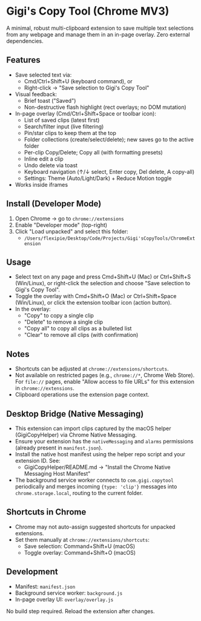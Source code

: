 # Gigi's Copy Tool (Chrome MV3)

A minimal, robust multi-clipboard extension to save multiple text selections from any webpage and manage them in an in-page overlay. Zero external dependencies.

## Features

- Save selected text via:
  - Cmd/Ctrl+Shift+U (keyboard command), or
  - Right-click → "Save selection to Gigi's Copy Tool"
- Visual feedback:
  - Brief toast ("Saved")
  - Non-destructive flash highlight (rect overlays; no DOM mutation)
- In-page overlay (Cmd/Ctrl+Shift+Space or toolbar icon):
  - List of saved clips (latest first)
  - Search/filter input (live filtering)
  - Pin/star clips to keep them at the top
  - Folder collections (create/select/delete); new saves go to the active folder
  - Per-clip Copy/Delete; Copy all (with formatting presets)
  - Inline edit a clip
  - Undo delete via toast
  - Keyboard navigation (↑/↓ select, Enter copy, Del delete, A copy-all)
  - Settings: Theme (Auto/Light/Dark) + Reduce Motion toggle
- Works inside iframes

## Install (Developer Mode)

1. Open Chrome → go to `chrome://extensions`
2. Enable "Developer mode" (top-right)
3. Click "Load unpacked" and select this folder:
   - `/Users/flexipie/Desktop/Code/Projects/Gigi'sCopyTools/ChromeExtension`

## Usage

- Select text on any page and press Cmd+Shift+U (Mac) or Ctrl+Shift+S (Win/Linux), or right-click the selection and choose "Save selection to Gigi's Copy Tool".
- Toggle the overlay with Cmd+Shift+O (Mac) or Ctrl+Shift+Space (Win/Linux), or click the extension toolbar icon (action button).
- In the overlay:
  - "Copy" to copy a single clip
  - "Delete" to remove a single clip
  - "Copy all" to copy all clips as a bulleted list
  - "Clear" to remove all clips (with confirmation)

## Notes

- Shortcuts can be adjusted at `chrome://extensions/shortcuts`.
- Not available on restricted pages (e.g., `chrome://*`, Chrome Web Store). For `file://` pages, enable "Allow access to file URLs" for this extension in `chrome://extensions`.
- Clipboard operations use the extension page context.

## Desktop Bridge (Native Messaging)

- This extension can import clips captured by the macOS helper (GigiCopyHelper) via Chrome Native Messaging.
- Ensure your extension has the `nativeMessaging` and `alarms` permissions (already present in `manifest.json`).
- Install the native host manifest using the helper repo script and your extension ID. See:
  - GigiCopyHelper/README.md → "Install the Chrome Native Messaging Host Manifest"
- The background service worker connects to `com.gigi.copytool` periodically and merges incoming `{type: 'clip'}` messages into `chrome.storage.local`, routing to the current folder.

## Shortcuts in Chrome

- Chrome may not auto-assign suggested shortcuts for unpacked extensions.
- Set them manually at `chrome://extensions/shortcuts`:
  - Save selection: Command+Shift+U (macOS)
  - Toggle overlay: Command+Shift+O (macOS)

## Development

- Manifest: `manifest.json`
- Background service worker: `background.js`
- In-page overlay UI: `overlay/overlay.js`

No build step required. Reload the extension after changes.
